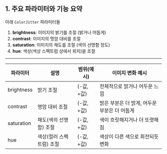 ## 1. 주요 파라미터와 기능 요약
아래 `ColorJitter` 파라미터들

1. **brightness**: 이미지의 밝기를 조절 (밝거나 어둡게)
2. **contrast**: 이미지의 명암 대비를 조절
3. **saturation**: 이미지의 채도를 조절 (색의 선명함 정도)
4. **hue**: 색상(색상 스펙트럼 상에서 위치)을 조절

---


| 파라미터 | 설명 | 범위(예시) | 이미지 변화 예시 |
| --- | --- | --- | --- |
| brightness | 밝기 조절 | (-값, +값) | 전체적으로 밝거나 어두운 느낌 |
| contrast | 명암 대비 조절 | (-값, +값) | 밝은 부분은 더 밝게, 어두운 부분은 더 어둡게 |
| saturation | 채도(색의 선명함) 조절 | (-값, +값) | 색이 흐릿해지거나 더 또렷해짐 |
| hue | 색상(컬러 스펙트럼) 조절 | (-값, +값) | 색상이 다른 색으로 회전되듯 변화 |